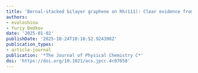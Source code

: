 ```yaml
---
title: 'Bernal-stacked bilayer graphene on Rh(111): Clear evidence from ARPES and DFT'
authors:
- evoloshina
- Yuriy Dedkov
date: '2025-01-02'
publishDate: '2025-10-24T10:16:52.924398Z'
publication_types:
- article-journal
publication: '*The Journal of Physical Chemistry C*'
doi: 'https://doi.org/10.1021/acs.jpcc.4c07658'
---
```

